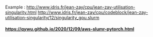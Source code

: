 Example : http://www.idris.fr/jean-zay/cpu/jean-zay-utilisation-singularity.html
http://www.idris.fr/jean-zay/cpu/codeblock/jean-zay-utilisation-singularity/12/singularity_gpu.slurm

#### https://qywu.github.io/2020/12/09/aws-slumr-pytorch.html
